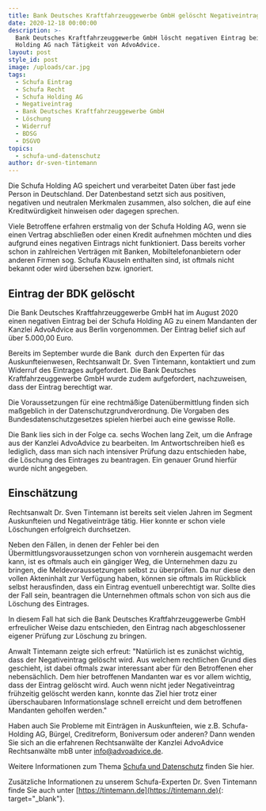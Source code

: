 ```yaml
---
title: Bank Deutsches Kraftfahrzeuggewerbe GmbH gelöscht Negativeintrag.
date: 2020-12-18 00:00:00
description: >-
  Bank Deutsches Kraftfahrzeuggewerbe GmbH löscht negativen Eintrag bei Schufa
  Holding AG nach Tätigkeit von AdvoAdvice.
layout: post
style_id: post
image: /uploads/car.jpg
tags:
  - Schufa Eintrag
  - Schufa Recht
  - Schufa Holding AG
  - Negativeintrag
  - Bank Deutsches Kraftfahrzeuggewerbe GmbH
  - Löschung
  - Widerruf
  - BDSG
  - DSGVO
topics:
  - schufa-und-datenschutz
author: dr-sven-tintemann
---
```

Die Schufa Holding AG speichert und verarbeitet Daten über fast jede Person in Deutschland. Der Datenbestand setzt sich aus positiven, negativen und neutralen Merkmalen zusammen, also solchen, die auf eine Kreditwürdigkeit hinweisen oder dagegen sprechen.

Viele Betroffene erfahren erstmalig von der Schufa Holding AG, wenn sie einen Vertrag abschließen oder einen Kredit aufnehmen möchten und dies aufgrund eines negativen Eintrags nicht funktioniert. Dass bereits vorher schon in zahlreichen Verträgen mit Banken, Mobiltelefonanbietern oder anderen Firmen sog. Schufa Klauseln enthalten sind, ist oftmals nicht bekannt oder wird übersehen bzw. ignoriert.&nbsp;

## **Eintrag der BDK gelöscht**

Die Bank Deutsches Kraftfahrzeuggewerbe GmbH hat im August 2020 einen negativen Eintrag bei der Schufa Holding AG zu einem Mandanten der Kanzlei AdvoAdvice aus Berlin vorgenommen. Der Eintrag belief sich auf über 5.000,00 Euro.

Bereits im September wurde die Bank&nbsp; durch den Experten für das Auskunfteienwesen, Rechtsanwalt Dr. Sven Tintemann, kontaktiert und zum Widerruf des Eintrages aufgefordert. Die Bank Deutsches Kraftfahrzeuggewerbe GmbH wurde zudem aufgefordert, nachzuweisen, dass der Eintrag berechtigt war.

Die Voraussetzungen für eine rechtmäßige Datenübermittlung finden sich maßgeblich in der Datenschutzgrundverordnung. Die Vorgaben des Bundesdatenschutzgesetzes spielen hierbei auch eine gewisse Rolle.

Die Bank lies sich in der Folge ca. sechs Wochen lang Zeit, um die Anfrage aus der Kanzlei AdvoAdvice zu bearbeiten. Im Antwortschreiben hieß es lediglich, dass man sich nach intensiver Prüfung dazu entschieden habe, die Löschung des Eintrages zu beantragen. Ein genauer Grund hierfür wurde nicht angegeben.

## Einschätzung

Rechtsanwalt Dr. Sven Tintemann ist bereits seit vielen Jahren im Segment Auskunfteien und Negativeinträge tätig. Hier konnte er schon viele Löschungen erfolgreich durchsetzen.

Neben den Fällen, in denen der Fehler bei den Übermittlungsvoraussetzungen schon von vornherein ausgemacht werden kann, ist es oftmals auch ein gängiger Weg, die Unternehmen dazu zu bringen, die Meldevoraussetzungen selbst zu überprüfen. Da nur diese den vollen Akteninhalt zur Verfügung haben, können sie oftmals im Rückblick selbst herausfinden, dass ein Eintrag eventuell unberechtigt war. Sollte dies der Fall sein, beantragen die Unternehmen oftmals schon von sich aus die Löschung des Eintrages.

In diesem Fall hat sich die Bank Deutsches Kraftfahrzeuggewerbe GmbH erfreulicher Weise dazu entschieden, den Eintrag nach abgeschlossener eigener Prüfung zur Löschung zu bringen.

Anwalt Tintemann zeigte sich erfreut: "Natürlich ist es zunächst wichtig, dass der Negativeintrag gelöscht wird. Aus welchem rechtlichen Grund dies geschieht, ist dabei oftmals zwar interessant aber für den Betroffenen eher nebensächlich. Dem hier betroffenen Mandanten war es vor allem wichtig, dass der Eintrag gelöscht wird. Auch wenn nicht jeder Negativeintrag frühzeitig gelöscht werden kann, konnte das Ziel hier trotz einer überschaubaren Informationslage schnell erreicht und dem betroffenen Mandanten geholfen werden."&nbsp;

Haben auch Sie Probleme mit Einträgen in Auskunfteien, wie z.B. Schufa-Holding AG, Bürgel, Creditreform, Boniversum oder anderen? Dann wenden Sie sich an die erfahrenen Rechtsanwälte der Kanzlei AdvoAdvice Rechtsanwälte mbB unter [info@advoadvice.de](mailto:info@advoadvice.de).

Weitere Informationen zum Thema [Schufa und Datenschutz](/themen/schufa-und-datenschutz/)&nbsp;finden Sie hier.&nbsp;

Zusätzliche Informationen zu unserem Schufa-Experten Dr. Sven Tintemann finde Sie auch unter [https://tintemann.de](https://tintemann.de){: target="_blank"}.